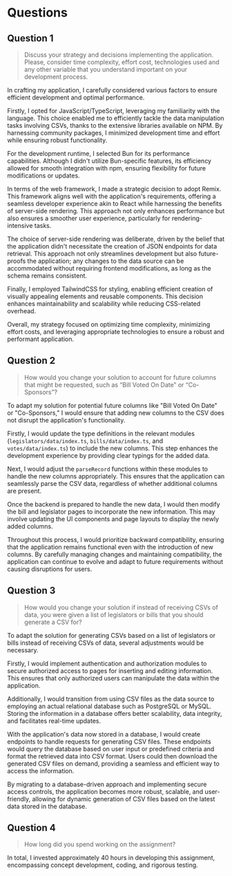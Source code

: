 # Questions

## Question 1

> Discuss your strategy and decisions implementing the application. Please, consider time complexity, effort cost, technologies used and any other variable that you understand important on your development process.

In crafting my application, I carefully considered various factors to ensure efficient development and optimal performance.

Firstly, I opted for JavaScript/TypeScript, leveraging my familiarity with the language. This choice enabled me to efficiently tackle the data manipulation tasks involving CSVs, thanks to the extensive libraries available on NPM. By harnessing community packages, I minimized development time and effort while ensuring robust functionality.

For the development runtime, I selected Bun for its performance capabilities. Although I didn't utilize Bun-specific features, its efficiency allowed for smooth integration with npm, ensuring flexibility for future modifications or updates.

In terms of the web framework, I made a strategic decision to adopt Remix. This framework aligns well with the application's requirements, offering a seamless developer experience akin to React while harnessing the benefits of server-side rendering. This approach not only enhances performance but also ensures a smoother user experience, particularly for rendering-intensive tasks.

The choice of server-side rendering was deliberate, driven by the belief that the application didn't necessitate the creation of JSON endpoints for data retrieval. This approach not only streamlines development but also future-proofs the application; any changes to the data source can be accommodated without requiring frontend modifications, as long as the schema remains consistent.

Finally, I employed TailwindCSS for styling, enabling efficient creation of visually appealing elements and reusable components. This decision enhances maintainability and scalability while reducing CSS-related overhead.

Overall, my strategy focused on optimizing time complexity, minimizing effort costs, and leveraging appropriate technologies to ensure a robust and performant application.

## Question 2

> How would you change your solution to account for future columns that might be requested, such as “Bill Voted On Date” or “Co-Sponsors”?

To adapt my solution for potential future columns like "Bill Voted On Date" or "Co-Sponsors," I would ensure that adding new columns to the CSV does not disrupt the application's functionality.

Firstly, I would update the type definitions in the relevant modules (`legislators/data/index.ts`, `bills/data/index.ts`, and `votes/data/index.ts`) to include the new columns. This step enhances the development experience by providing clear typings for the added data.

Next, I would adjust the `parseRecord` functions within these modules to handle the new columns appropriately. This ensures that the application can seamlessly parse the CSV data, regardless of whether additional columns are present.

Once the backend is prepared to handle the new data, I would then modify the bill and legislator pages to incorporate the new information. This may involve updating the UI components and page layouts to display the newly added columns.

Throughout this process, I would prioritize backward compatibility, ensuring that the application remains functional even with the introduction of new columns. By carefully managing changes and maintaining compatibility, the application can continue to evolve and adapt to future requirements without causing disruptions for users.

## Question 3

> How would you change your solution if instead of receiving CSVs of data, you were given a list of legislators or bills that you should generate a CSV for?

To adapt the solution for generating CSVs based on a list of legislators or bills instead of receiving CSVs of data, several adjustments would be necessary.

Firstly, I would implement authentication and authorization modules to secure authorized access to pages for inserting and editing information. This ensures that only authorized users can manipulate the data within the application.

Additionally, I would transition from using CSV files as the data source to employing an actual relational database such as PostgreSQL or MySQL. Storing the information in a database offers better scalability, data integrity, and facilitates real-time updates.

With the application's data now stored in a database, I would create endpoints to handle requests for generating CSV files. These endpoints would query the database based on user input or predefined criteria and format the retrieved data into CSV format. Users could then download the generated CSV files on demand, providing a seamless and efficient way to access the information.

By migrating to a database-driven approach and implementing secure access controls, the application becomes more robust, scalable, and user-friendly, allowing for dynamic generation of CSV files based on the latest data stored in the database.

## Question 4

> How long did you spend working on the assignment?

In total, I invested approximately 40 hours in developing this assignment, encompassing concept development, coding, and rigorous testing.
